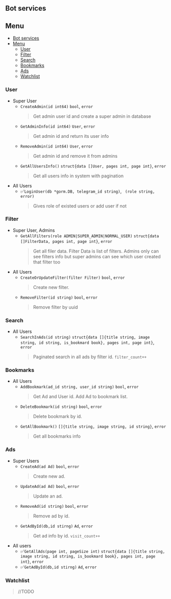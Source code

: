 ## Bot services

## Menu
<!-- TOC -->
  * [Bot services](#bot-services)
  * [Menu](#menu)
    * [User](#user)
    * [Filter](#filter)
    * [Search](#search)
    * [Bookmarks](#bookmarks)
    * [Ads](#ads)
    * [Watchlist](#watchlist)
<!-- TOC -->

### User
- Super User
  - `CreateAdmin(id int64)` `bool`, `error`
    > Get admin user id and create a super admin in database
  - `GetAdminInfo(id int64)` `User`, `error`
    > Get admin id and return its user info
  - `RemoveAdmin(id int64)` `User`, `error`
    > Get admin id and remove it from admins
  - `GetAllUsersInfo()` `struct{data []User, pages int, page int}`, `error`
    > Get all users info in system with pagination
- All Users
  - ✅`LoginUser(db *gorm.DB, telegram_id string)`, ` (role string, error)`
    > Gives role of existed users or add user if not
    
### Filter
- Super User, Admins 
  - `GetAllFilters(role ADMIN|SUPER_ADMIN|NORMAL_USER)` `struct{data []FilterData, pages int, page int}`, `error`
    > Get all filer data. Filter Data is list of filters. Admins only can see filters info but super admins can see which user created that filter too
- All Users
  - `CreateOrUpdateFilter(filter Filter)` `bool`, `error`
    > Create new filter.
  - `RemoveFilter(id string)` `bool`, `error`
    > Remove filter by uuid

### Search
- All Users
  - `SearchInAds(id string)` `struct{data []{title string, image string, id string, is_bookmard book}, pages int, page int}`, `error`
    > Paginated search in all ads by filter id. `filter_count++`
    
### Bookmarks
- All Users
  - `AddBookmark(ad_id string, user_id string)` `bool`, `error`
    > Get Ad and User id. Add Ad to bookmark list.
  - `DeleteBookmark(id string)` `bool`, `error`
    > Delete bookmark by id.
  - `GetAllBookmark()` `[]{title string, image string, id string}`, `error`
    > Get all bookmarks info
    
### Ads
- Super Users
  - `CreateAd(ad Ad)` `bool`, `error`
    > Create new ad.
  - `UpdateAd(ad Ad)` `bool`, `error`
    > Update an ad.
  - `RemoveAd(id string)` `bool`, `error`
    > Remove ad by id.
  - `GetAdById(db,id stirng)` `Ad`, `error`
    > Get ad info by id. `visit_count++`
- All users
  - ✅`GetAllAds(page int, pageSize int)` `struct{data []{title string, image string, id string, is_bookmard book}, pages int, page int}`, `error`
  - ✅`GetAdById(db,id stirng)` `Ad`, `error`

### Watchlist
> //TODO